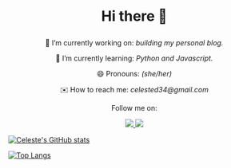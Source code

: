 <h1 align='center'>

 Hi there 👋

</h1>

<p align='center'>
  🔭 I’m currently working on: <em> building my personal blog. </em> 
</p> 

<p align='center'>
   🌱 I’m currently learning: <em> Python and Javascript. </em> 
</p> 

<p align='center'>
   😄 Pronouns: <em> (she/her) </em> 
 </p>
 
 <p align='center'>
   ✉️ How to reach me: <em> celested34@gmail.com </em> 
 </p>
 


<p align='center'>
  Follow me on: 
</p>

<p align='center'>

<a href="https://www.twitter.com/in/celeste_des/">
<img src="https://img.shields.io/badge/Twitter-1DA1F2?style=for-the-badge&logo=twitter&logoColor=white" /> 
  
<a href="https://www.linkedin.com/in/celeste-de-santiago/">
<img src="https://img.shields.io/badge/LinkedIn-0077B5?style=for-the-badge&logo=linkedin&logoColor=white" />

</p>


<p>

![Celeste's GitHub stats](https://github-readme-stats.vercel.app/api?username=Celested34&?count_private=true&show_icons=true&theme=algolia)

</p>

[![Top Langs](https://github-readme-stats.vercel.app/api/top-langs/?username=Celested34&layout=compact)](https://github.com/anuraghazra/github-readme-stats)


